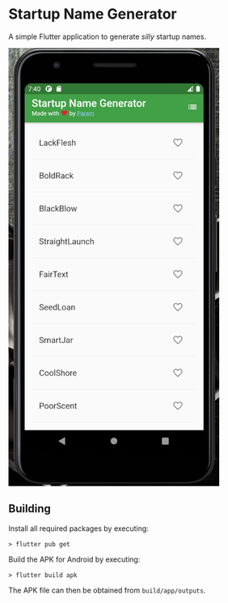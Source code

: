# Startup Name Generator
A simple Flutter application to generate _silly_ startup names.

<img src='docs/sample.png'>

## Building
Install all required packages by executing:
```
> flutter pub get
```
Build the APK for Android by executing:
```
> flutter build apk
```
The APK file can then be obtained from `build/app/outputs`.